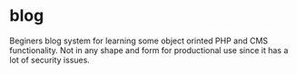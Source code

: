 # blog
Beginers blog system for learning some object orinted PHP and CMS functionality.
Not in any shape and form for productional use since it has a lot of security issues.

